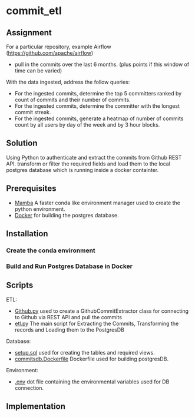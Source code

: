 # commit_etl

## Assignment

For a particular repository, example Airflow (https://github.com/apache/airflow)
- pull in the commits  over the last 6 months. (plus points if this window of time can be varied) 

With the data ingested, address the follow queries: 
- For the ingested commits, determine the top 5 committers ranked by count of commits and  their number of commits. 
- For the ingested commits, determine the committer with the longest commit streak. 
- For the ingested commits, generate a heatmap of number of commits count by all users by day  of the week and by 3 hour blocks. 



## Solution

Using Python to authenticate and extract the commits from Github REST API. transform or filter the required fields and load them to the local postgres database which is running inside a docker containter.


## Prerequisites

- [Mamba](https://mamba.readthedocs.io/en/latest/mamba-installation.html#mamba-install) A faster conda like environment manager used to create the python environment. 
- [Docker](https://docs.docker.com/engine/install/) for building the postgres database. 


## Installation

### Create the conda environment

### Build and Run Postgres Database in Docker


## Scripts

ETL:
 - [Github.py](./ETL/Github.py) used to create a GithubCommitExtractor class for connecting to Github via REST API and pull the commits 
 - [etl.py](./ETL/etl.py) The main script for Extracting the Commits, Transforming the records and Loading them to the PostgresDB

Database:
 - [setup.sql](./DB/setup.sql) used for creating the tables and required views. 
 - [commitsdb.Dockerfile](./DB/commitsdb.Dockerfile) Dockerfile used for building postgresDB. 

Environment:
 - [.env](./.env) dot file containing the environmental variables used for DB connection.


## Implementation

